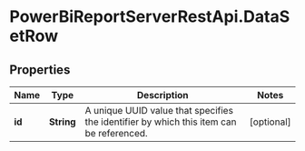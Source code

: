 # PowerBiReportServerRestApi.DataSetRow

## Properties
Name | Type | Description | Notes
------------ | ------------- | ------------- | -------------
**id** | **String** | A unique UUID value that specifies the identifier by which this item can be referenced. | [optional] 


